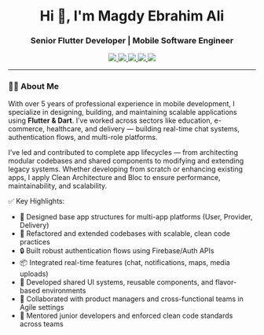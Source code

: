 <h1 align="center">Hi 👋, I'm Magdy Ebrahim Ali</h1>
<h3 align="center">Senior Flutter Developer | Mobile Software Engineer</h3>

<p align="center">
  <a href="mailto:magdyebrahim155@gmail.com" target="_blank">
    <img src="https://img.shields.io/badge/email-magdyebrahim155@gmail.com-red?style=for-the-badge&logo=gmail">
  </a>
  <a href="https://wa.me/201552154105?text=Hello%20Magdy%2C%20I'm%20interested%20in%20working%20with%20you" target="_blank">
    <img src="https://img.shields.io/badge/Hire%20Me-Available-brightgreen?style=for-the-badge&logo=whatsapp">
  </a>
  <a href="https://linkedin.com/in/magdy" target="_blank">
    <img src="https://img.shields.io/badge/LinkedIn-magdy-blue?style=for-the-badge&logo=linkedin">
  </a>
  <a href="https://drive.google.com/drive/folders/1Ho-tsbp4KAXBjzHAGFlciKboQsD6RWnS?usp=sharing" target="_blank">
    <img src="https://img.shields.io/badge/Download%20My%20Resume-PDF-orange?style=for-the-badge&logo=googledrive">
  </a>
  <a href="https://flowcv.me/magdy224" target="_blank">
    <img src="https://img.shields.io/badge/Portfolio-Visit-green?style=for-the-badge&logo=vercel">
  </a>
</p>

---

### 👨‍💻 About Me

With over 5 years of professional experience in mobile development, I specialize in designing, building, and maintaining scalable applications using **Flutter & Dart**. I’ve worked across sectors like education, e-commerce, healthcare, and delivery — building real-time chat systems, authentication flows, and multi-role platforms.

I’ve led and contributed to complete app lifecycles — from architecting modular codebases and shared components to modifying and extending legacy systems. Whether developing from scratch or enhancing existing apps, I apply Clean Architecture and Bloc to ensure performance, maintainability, and scalability.

✅ Key Highlights:
- 🧱 Designed base app structures for multi-app platforms (User, Provider, Delivery)  
- 🔁 Refactored and extended codebases with scalable, clean code practices  
- 🔒 Built robust authentication flows using Firebase/Auth APIs  
- 📦 Integrated real-time features (chat, notifications, maps, media uploads)  
- 🧩 Developed shared UI systems, reusable components, and flavor-based environments  
- 👥 Collaborated with product managers and cross-functional teams in Agile settings  
- 🤝 Mentored junior developers and enforced clean code standards across teams 
